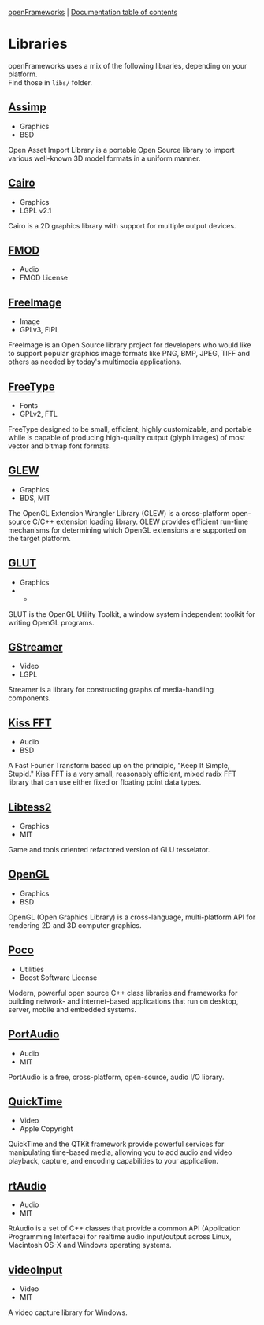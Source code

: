 [openFrameworks](http://openframeworks.cc/) | [Documentation table of contents](table_of_contents.md)

Libraries
=========

openFrameworks uses a mix of the following libraries, depending on your platform.  
Find those in `libs/` folder.

[Assimp](http://assimp.sourceforge.net/)
--------
* Graphics
* BSD

Open Asset Import Library is a portable Open Source library to import various well-known 3D model formats in a uniform manner.

[Cairo](http://cairographics.org/)
-------
* Graphics
* LGPL v2.1

Cairo is a 2D graphics library with support for multiple output devices.

[FMOD](http://www.fmod.org/)
------
* Audio
* FMOD License

[FreeImage](http://freeimage.sourceforge.net/)
-----------
* Image
* GPLv3, FIPL

FreeImage is an Open Source library project for developers who would like to support popular graphics image formats like PNG, BMP, JPEG, TIFF and others as needed by today's multimedia applications.

[FreeType](http://www.freetype.org/)
----------
* Fonts
* GPLv2, FTL

FreeType designed to be small, efficient, highly customizable, and portable while is capable of producing high-quality output (glyph images) of most vector and bitmap font formats.

[GLEW](http://glew.sourceforge.net/)
------
* Graphics
* BDS, MIT

The OpenGL Extension Wrangler Library (GLEW) is a cross-platform open-source C/C++ extension loading library. GLEW provides efficient run-time mechanisms for determining which OpenGL extensions are supported on the target platform.

[GLUT](http://www.opengl.org/resources/libraries/glut/)
------
* Graphics
* -

GLUT is the OpenGL Utility Toolkit, a window system independent toolkit for writing OpenGL programs.

[GStreamer](http://gstreamer.freedesktop.org/)
-----------
* Video
* LGPL

Streamer is a library for constructing graphs of media-handling components.

[Kiss FFT](http://kissfft.sourceforge.net/)
----------
* Audio
* BSD

A Fast Fourier Transform based up on the principle, "Keep It Simple, Stupid." Kiss FFT is a very small, reasonably efficient, mixed radix FFT library that can use either fixed or floating point data types.

[Libtess2](https://code.google.com/p/libtess2/)
----------
* Graphics
* MIT

Game and tools oriented refactored version of GLU tesselator. 

[OpenGL](http://www.opengl.org/)
--------
* Graphics
* BSD

OpenGL (Open Graphics Library) is a cross-language, multi-platform API for rendering 2D and 3D computer graphics.

[Poco](http://pocoproject.org/)
------
* Utilities
* Boost Software License

Modern, powerful open source C++ class libraries and frameworks for building network- and internet-based applications that run on desktop, server, mobile and embedded systems. 

[PortAudio](http://www.portaudio.com/)
-----------
* Audio
* MIT

PortAudio is a free, cross-platform, open-source, audio I/O library.

[QuickTime](http://developer.apple.com/quicktime/)
-----------
* Video
* Apple Copyright

QuickTime and the QTKit framework provide powerful services for manipulating time-based media, allowing you to add audio and video playback, capture, and encoding capabilities to your application.

[rtAudio](http://www.music.mcgill.ca/~gary/rtaudio/)
---------
* Audio
* MIT

RtAudio is a set of C++ classes that provide a common API (Application Programming Interface) for realtime audio input/output across Linux, Macintosh OS-X and Windows operating systems.

[videoInput](https://github.com/ofTheo/videoInput)
------------
* Video
* MIT

A video capture library for Windows. 